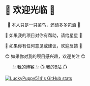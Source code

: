 # 👏 欢迎光临 🎉

&nbsp;&nbsp;🐣 本人只是一只菜鸟，还请多多包涵 🐥

🌟 如果我的项目对你有帮助，请给星星 🌟

🙏 如果你有任何意见或建议，欢迎反馈 🙏

😊 如果你对我的项目感兴趣，欢迎关注 😊

&nbsp;&nbsp;&nbsp;&nbsp;&nbsp;&nbsp;[✨ 我的博客 ✨](https://www.lckp.top/)  [📺 我的B站 📺](https://space.bilibili.com/356927809)

[![LuckyPuppy514's GitHub stats](https://github-readme-stats.vercel.app/api?username=LuckyPuppy514&theme=radical)](https://github.com/LuckyPuppy514/LuckyPuppy514)
